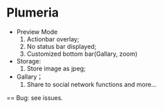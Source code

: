 Plumeria
========

* Preview Mode
  1. Actionbar overlay;
  2. No status bar displayed;
  3. Customized bottom bar(Gallary, zoom)
* Storage:
  1. Store image as jpeg;
* Gallary；
  1. Share to social network functions
and more...

==
  Bug: see issues.

